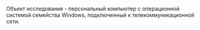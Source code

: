 Объект исследования - персональный компьютер с операционной системой семейства Windows, подключенный к телекоммуникационной сети.